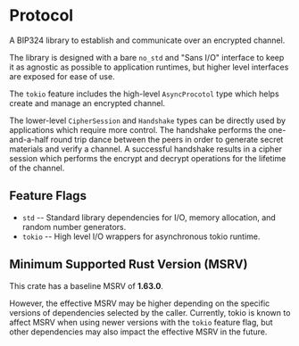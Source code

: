 # Protocol

A BIP324 library to establish and communicate over an encrypted channel.

The library is designed with a bare `no_std` and "Sans I/O" interface to keep it as agnostic as possible to application runtimes, but higher level interfaces are exposed for ease of use.

The `tokio` feature includes the high-level `AsyncProcotol` type which helps create and manage an encrypted channel. 

The lower-level `CipherSession` and `Handshake` types can be directly used by applications which require more control. The handshake performs the one-and-a-half round trip dance between the peers in order to generate secret materials and verify a channel. A successful handshake results in a cipher session which performs the encrypt and decrypt operations for the lifetime of the channel.

## Feature Flags

* `std` -- Standard library dependencies for I/O, memory allocation, and random number generators.
* `tokio` -- High level I/O wrappers for asynchronous tokio runtime.

## Minimum Supported Rust Version (MSRV)

This crate has a baseline MSRV of **1.63.0**.

However, the effective MSRV may be higher depending on the specific versions of dependencies selected by the caller. Currently, tokio is known to affect MSRV when using newer versions with the `tokio` feature flag, but other dependencies may also impact the effective MSRV in the future.
